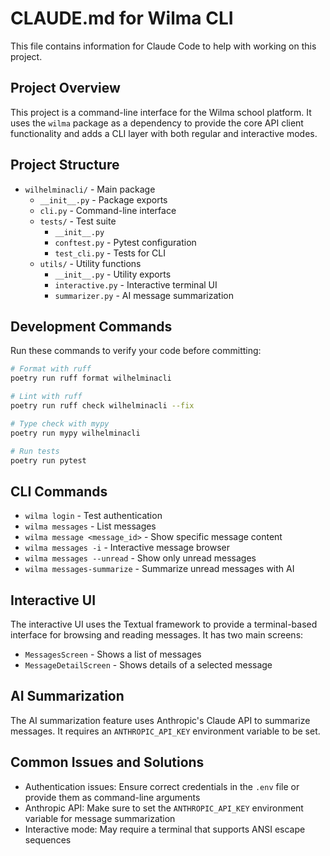 # CLAUDE.md for Wilma CLI

This file contains information for Claude Code to help with working on this project.

## Project Overview

This project is a command-line interface for the Wilma school platform. It uses the `wilma` package as a dependency to provide the core API client functionality and adds a CLI layer with both regular and interactive modes.

## Project Structure

- `wilhelminacli/` - Main package
  - `__init__.py` - Package exports
  - `cli.py` - Command-line interface 
  - `tests/` - Test suite
    - `__init__.py`
    - `conftest.py` - Pytest configuration
    - `test_cli.py` - Tests for CLI
  - `utils/` - Utility functions
    - `__init__.py` - Utility exports
    - `interactive.py` - Interactive terminal UI
    - `summarizer.py` - AI message summarization

## Development Commands

Run these commands to verify your code before committing:

```bash
# Format with ruff
poetry run ruff format wilhelminacli

# Lint with ruff
poetry run ruff check wilhelminacli --fix

# Type check with mypy
poetry run mypy wilhelminacli

# Run tests
poetry run pytest
```

## CLI Commands

- `wilma login` - Test authentication
- `wilma messages` - List messages
- `wilma message <message_id>` - Show specific message content
- `wilma messages -i` - Interactive message browser
- `wilma messages --unread` - Show only unread messages
- `wilma messages-summarize` - Summarize unread messages with AI

## Interactive UI

The interactive UI uses the Textual framework to provide a terminal-based interface for browsing and reading messages. It has two main screens:

- `MessagesScreen` - Shows a list of messages
- `MessageDetailScreen` - Shows details of a selected message

## AI Summarization

The AI summarization feature uses Anthropic's Claude API to summarize messages. It requires an `ANTHROPIC_API_KEY` environment variable to be set.

## Common Issues and Solutions

- Authentication issues: Ensure correct credentials in the `.env` file or provide them as command-line arguments
- Anthropic API: Make sure to set the `ANTHROPIC_API_KEY` environment variable for message summarization
- Interactive mode: May require a terminal that supports ANSI escape sequences

